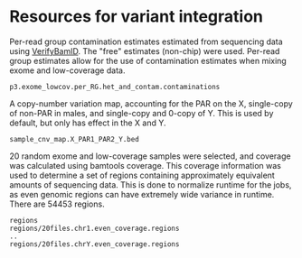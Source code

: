 # Resources for variant integration


Per-read group contamination estimates estimated from sequencing data using
[VerifyBamID](http://genome.sph.umich.edu/wiki/VerifyBamID).  The "free"
estimates (non-chip) were used.  Per-read group estimates allow for the use of
contamination estimates when mixing exome and low-coverage data.

    p3.exome_lowcov.per_RG.het_and_contam.contaminations


A copy-number variation map, accounting for the PAR on the X, single-copy of
non-PAR in males, and single-copy and 0-copy of Y.  This is used by default,
but only has effect in the X and Y.

    sample_cnv_map.X_PAR1_PAR2_Y.bed


20 random exome and low-coverage samples were selected, and coverage was
calculated using bamtools coverage.  This coverage information was used to
determine a set of regions containing approximately equivalent amounts of
sequencing data.  This is done to normalize runtime for the jobs, as even
genomic regions can have extremely wide variance in runtime.  There are 54453
regions.

    regions
    regions/20files.chr1.even_coverage.regions
    ..
    regions/20files.chrY.even_coverage.regions
